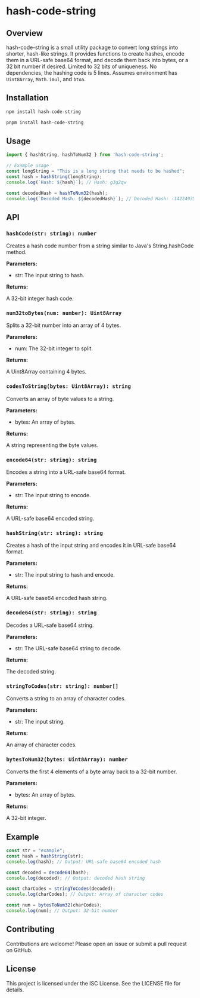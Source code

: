 # hash-code-string

## Overview

hash-code-string is a small utility package to convert long strings into shorter, hash-like strings. It provides functions to create hashes, encode them in a URL-safe base64 format, and decode them back into bytes, or a 32 bit number if desired. Limited to 32 bits of uniqueness. No dependencies, the hashing code is 5 lines. Assumes environment has `Uint8Array`, `Math.imul`, and `btoa`.

## Installation

```sh
npm install hash-code-string
```

```sh
pnpm install hash-code-string
```

## Usage

```javascript
import { hashString, hashToNum32 } from 'hash-code-string';

// Example usage
const longString = "This is a long string that needs to be hashed";
const hash = hashString(longString);
console.log(`Hash: ${hash}`); // Hash: g3g2qw

const decodedHash = hashToNum32(hash);
console.log(`Decoded Hash: ${decodedHash}`); // Decoded Hash: -1422493565
```

## API

### `hashCode(str: string): number`
Creates a hash code number from a string similar to Java's String.hashCode method.

**Parameters:**

* str: The input string to hash.

**Returns:**

A 32-bit integer hash code.

### `num32toBytes(num: number): Uint8Array`
Splits a 32-bit number into an array of 4 bytes.

**Parameters:**

* num: The 32-bit integer to split.

**Returns:**

A Uint8Array containing 4 bytes.

### `codesToString(bytes: Uint8Array): string`
Converts an array of byte values to a string.

**Parameters:**
* bytes: An array of bytes.

**Returns:**

A string representing the byte values.

### `encode64(str: string): string`
Encodes a string into a URL-safe base64 format.

**Parameters:**

* str: The input string to encode.

**Returns:**

A URL-safe base64 encoded string.

### `hashString(str: string): string`
Creates a hash of the input string and encodes it in URL-safe base64 format.

**Parameters:**

* str: The input string to hash and encode.

**Returns:**

A URL-safe base64 encoded hash string.

### `decode64(str: string): string`
Decodes a URL-safe base64 string.

**Parameters:**
* str: The URL-safe base64 string to decode.

**Returns:**

The decoded string.

### `stringToCodes(str: string): number[]`
Converts a string to an array of character codes.

**Parameters:**
* str: The input string.

**Returns:**

An array of character codes.

### `bytesToNum32(bytes: Uint8Array): number`
Converts the first 4 elements of a byte array back to a 32-bit number.

**Parameters:**
* bytes: An array of bytes.

**Returns:**

A 32-bit integer.

## Example

```javascript
const str = "example";
const hash = hashString(str);
console.log(hash); // Output: URL-safe base64 encoded hash

const decoded = decode64(hash);
console.log(decoded); // Output: decoded hash string

const charCodes = stringToCodes(decoded);
console.log(charCodes); // Output: Array of character codes

const num = bytesToNum32(charCodes);
console.log(num); // Output: 32-bit number
```

## Contributing

Contributions are welcome! Please open an issue or submit a pull request on GitHub.

## License

This project is licensed under the ISC License. See the LICENSE file for details.

